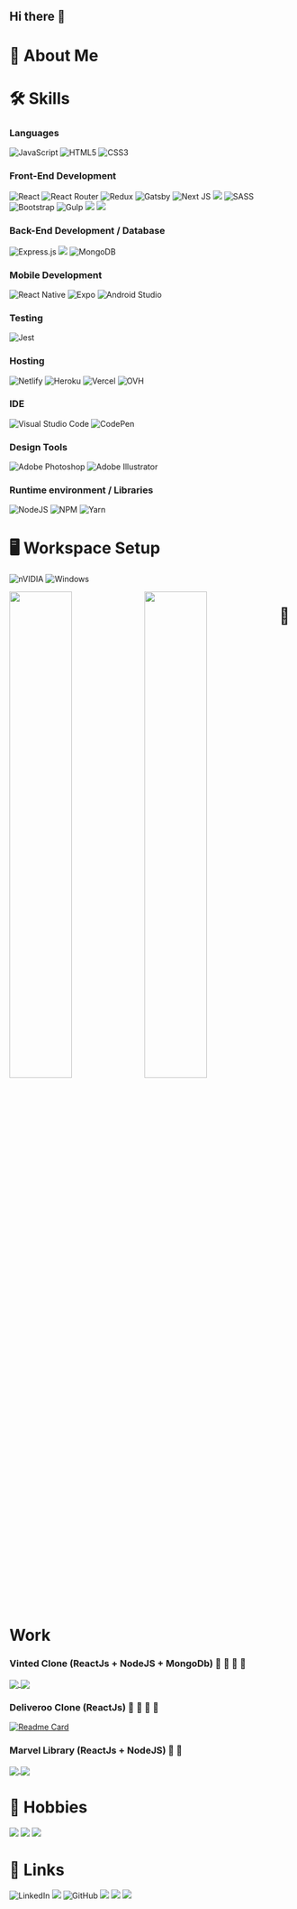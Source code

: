 ## Hi there 👋

# :rocket: About Me

# :hammer_and_wrench: Skills

### Languages
![JavaScript](https://img.shields.io/badge/javascript-%23323330.svg?style=for-the-badge&logo=javascript&logoColor=%23F7DF1E)
![HTML5](https://img.shields.io/badge/html5-%23E34F26.svg?style=for-the-badge&logo=html5&logoColor=white)
![CSS3](https://img.shields.io/badge/css3-%231572B6.svg?style=for-the-badge&logo=css3&logoColor=white)


### Front-End Development
![React](https://img.shields.io/badge/react-%2320232a.svg?style=for-the-badge&logo=react&logoColor=%2361DAFB)
![React Router](https://img.shields.io/badge/React_Router-CA4245?style=for-the-badge&logo=react-router&logoColor=white)
![Redux](https://img.shields.io/badge/redux-%23593d88.svg?style=for-the-badge&logo=redux&logoColor=white)
![Gatsby](https://img.shields.io/badge/Gatsby-%23663399.svg?style=for-the-badge&logo=gatsby&logoColor=white)
![Next JS](https://img.shields.io/badge/Next-black?style=for-the-badge&logo=next.js&logoColor=white)
<img src="https://img.shields.io/badge/Vite-B73BFE?style=for-the-badge&logo=vite&logoColor=FFD62E" />
![SASS](https://img.shields.io/badge/SASS-hotpink.svg?style=for-the-badge&logo=SASS&logoColor=white)
![Bootstrap](https://img.shields.io/badge/bootstrap-%23563D7C.svg?style=for-the-badge&logo=bootstrap&logoColor=white)
![Gulp](https://img.shields.io/badge/GULP-%23CF4647.svg?style=for-the-badge&logo=gulp&logoColor=white)
<img src="https://img.shields.io/badge/Stripe-626CD9?style=for-the-badge&logo=Stripe&logoColor=white" />
<img src="https://img.shields.io/badge/Font_Awesome-339AF0?style=for-the-badge&logo=fontawesome&logoColor=white" />



### Back-End Development / Database
![Express.js](https://img.shields.io/badge/express.js-%23404d59.svg?style=for-the-badge&logo=express&logoColor=%2361DAFB)
<img src="https://img.shields.io/badge/Postman-FF6C37?style=for-the-badge&logo=Postman&logoColor=white" />
![MongoDB](https://img.shields.io/badge/MongoDB-%234ea94b.svg?style=for-the-badge&logo=mongodb&logoColor=white)

### Mobile Development
![React Native](https://img.shields.io/badge/react_native-%2320232a.svg?style=for-the-badge&logo=react&logoColor=%2361DAFB)
![Expo](https://img.shields.io/badge/expo-1C1E24?style=for-the-badge&logo=expo&logoColor=#D04A37)
![Android Studio](https://img.shields.io/badge/Android%20Studio-3DDC84.svg?style=for-the-badge&logo=android-studio&logoColor=white)

### Testing
![Jest](https://img.shields.io/badge/-jest-%23C21325?style=for-the-badge&logo=jest&logoColor=white)

### Hosting
![Netlify](https://img.shields.io/badge/netlify-%23000000.svg?style=for-the-badge&logo=netlify&logoColor=#00C7B7)
![Heroku](https://img.shields.io/badge/heroku-%23430098.svg?style=for-the-badge&logo=heroku&logoColor=white)
![Vercel](https://img.shields.io/badge/vercel-%23000000.svg?style=for-the-badge&logo=vercel&logoColor=white)
![OVH](https://img.shields.io/badge/ovh-%23123F6D.svg?style=for-the-badge&logo=ovh&logoColor=#123F6D)

### IDE
![Visual Studio Code](https://img.shields.io/badge/Visual%20Studio%20Code-0078d7.svg?style=for-the-badge&logo=visual-studio-code&logoColor=white)
![CodePen](https://img.shields.io/badge/CodePen-white?style=for-the-badge&logo=codepen&logoColor=black)

### Design Tools
![Adobe Photoshop](https://img.shields.io/badge/adobe%20photoshop-%2331A8FF.svg?style=for-the-badge&logo=adobe%20photoshop&logoColor=white)
![Adobe Illustrator](https://img.shields.io/badge/adobe%20illustrator-%23FF9A00.svg?style=for-the-badge&logo=adobe%20illustrator&logoColor=white)

### Runtime environment / Libraries
![NodeJS](https://img.shields.io/badge/node.js-6DA55F?style=for-the-badge&logo=node.js&logoColor=white)
![NPM](https://img.shields.io/badge/NPM-%23000000.svg?style=for-the-badge&logo=npm&logoColor=white)
![Yarn](https://img.shields.io/badge/yarn-%232C8EBB.svg?style=for-the-badge&logo=yarn&logoColor=white)


# :desktop_computer: Workspace Setup
![nVIDIA](https://img.shields.io/badge/nVIDIA-%2376B900.svg?style=for-the-badge&logo=nVIDIA&logoColor=white)
![Windows](https://img.shields.io/badge/Windows-0078D6?style=for-the-badge&logo=windows&logoColor=white)

<img align="left" width="47%" src="https://github-readme-stats.vercel.app/api?username=manuelfontenelle&show_icons=true&theme=dark"/>
<img align="left" width="47%" src="https://github-readme-stats.vercel.app/api/top-langs/?username=manuelfontenelle&layout=compact&theme=dark"/>



# :briefcase: Work

### Vinted Clone (ReactJs + NodeJS + MongoDb) :dress: :jeans: :tshirt: :handbag:
<a href="https://github.com/manuelfontenelle/vinted-frontend-manuelf">
  <img align="center" src="https://github-readme-stats.vercel.app/api/pin/?username=manuelfontenelle&theme=dark&repo=vinted-frontend-manuelf" />
</a>
<a href="https://github.com/manuelfontenelle/vinted-backend-manuelf">
  <img align="center" src="https://github-readme-stats.vercel.app/api/pin/?username=manuelfontenelle&theme=dark&repo=vinted-backend-manuelf" />
</a>
 
### Deliveroo Clone (ReactJs) :hamburger: :pizza: :sushi: :poultry_leg:
[![Readme Card](https://github-readme-stats.vercel.app/api/pin/?username=manuelfontenelle&theme=dark&repo=deliveroo-frontend)](https://github.com/manuelfontenelle/deliveroo-frontend)

### Marvel Library (ReactJs + NodeJS) :superhero: :robot:
<a href="https://github.com/manuelfontenelle/marvel-front-end">
  <img align="center" src="https://github-readme-stats.vercel.app/api/pin/?username=manuelfontenelle&theme=dark&repo=marvel-front-end" />
</a>
<a href="https://github.com/manuelfontenelle/marvel-back-end">
  <img align="center" src="https://github-readme-stats.vercel.app/api/pin/?username=manuelfontenelle&theme=dark&repo=marvel-back-end" />
</a>

# :link: Hobbies
<img src="https://img.shields.io/badge/Counter_Strike-000000?style=for-the-badge&logo=counter-strike&logoColor=white" />
<img src="https://img.shields.io/badge/Netflix-E50914?style=for-the-badge&logo=netflix&logoColor=white" />
<img src="https://img.shields.io/badge/Twitch-9146FF?style=for-the-badge&logo=twitch&logoColor=white" />




# :link: Links
![LinkedIn](https://img.shields.io/badge/linkedin-%230077B5.svg?style=for-the-badge&logo=linkedin&logoColor=white)
 <img src="https://camo.githubusercontent.com/1703529ec72a87cde0bb2cd12c4c6ecf9d939483be1faba6a31629e1e4d6e51b/68747470733a2f2f696d672e736869656c64732e696f2f62616467652f526573756d652d3432383546343f7374796c653d666f722d7468652d6261646765266c6f676f3d726561642d7468652d646f6373266c6f676f436f6c6f723d7768697465" />
 ![GitHub](https://img.shields.io/badge/github-%23121011.svg?style=for-the-badge&logo=github&logoColor=white)
 <img src="https://img.shields.io/badge/Gmail-D14836?style=for-the-badge&logo=gmail&logoColor=white" />
 <img src="https://img.shields.io/badge/website-000000?style=for-the-badge&logo=About.me&logoColor=white" />
 <img src="https://camo.githubusercontent.com/ab72ae5db00243ec4f11facf797aa36886b029012a99146e3ab955cde788b878/68747470733a2f2f696d672e736869656c64732e696f2f62616467652f506f7274666f6c696f2d3533343066663f7374796c653d666f722d7468652d6261646765266c6f676f3d476f6f676c652d6368726f6d65266c6f676f436f6c6f723d7768697465" />


 
 



<!--

[![Anurag's GitHub stats](https://github-readme-stats.vercel.app/api?username=manuelfontenelle&show_icons=true&theme=dark)](https://github.com/manuelfontenelle)

[![Top Langs](https://github-readme-stats.vercel.app/api/top-langs/?username=manuelfontenelle&layout=compact&theme=dark)](https://github.com/manuelfontenelle)



[![Anurag's GitHub stats](https://github-readme-stats.vercel.app/api?username=manuelfontenelle&show_icons=true&theme=chartreuse-dark)](https://github.com/manuelfontenelle)

[![Top Langs](https://github-readme-stats.vercel.app/api/top-langs/?username=manuelfontenelle&langs_count=5)](https://github.com/manuelfontenelle)

[![Readme Card](https://github-readme-stats.vercel.app/api/pin/?username=anuraghazra&repo=github-readme-stats)](https://github.com/anuraghazra/github-readme-stats)

<a href="https://github.com/anuraghazra/github-readme-stats">
  <img align="center" src="https://github-readme-stats.vercel.app/api/pin/?username=anuraghazra&repo=github-readme-stats" />
</a>
<a href="https://github.com/anuraghazra/convoychat">
  <img align="center" src="https://github-readme-stats.vercel.app/api/pin/?username=anuraghazra&repo=convoychat" />
</a>

[![Anurag's GitHub stats](https://github-readme-stats.vercel.app/api?username=manuelfontenelle&show_icons=true&theme=tokyonight)](https://github.com/manuelfontenelle)

[![Top Langs](https://github-readme-stats.vercel.app/api/top-langs/?username=manuelfontenelle&layout=compact)](https://github.com/manuelfontenelle)

**manuelfontenelle/manuelfontenelle** is a ✨ _special_ ✨ repository because its `README.md` (this file) appears on your GitHub profile.

Here are some ideas to get you started:

- 🔭 I’m currently working on ...
- 🌱 I’m currently learning ...
- 👯 I’m looking to collaborate on ...
- 🤔 I’m looking for help with ...
- 💬 Ask me about ...
- 📫 How to reach me: ...
- 😄 Pronouns: ...
- ⚡ Fun fact: ...
-->
